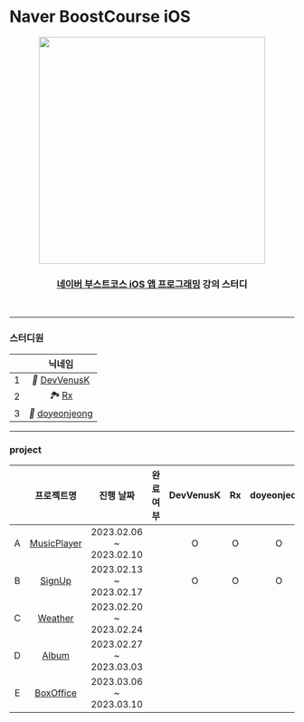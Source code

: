 # Naver BoostCourse iOS

<div align=center>
  
  <img width="400" src="https://user-images.githubusercontent.com/50406861/220532559-395e59f4-04e7-47af-a0af-9b5e93c84fea.svg">
  <br>
  
  ### [네이버 부스트코스 iOS  앱 프로그래밍](www.boostcourse.org/mo326) 강의 스터디
  
</div>

</br>

----
 
### 스터디원
||닉네임|
|:---:|:---:|
|1| *🔨* [DevVenusK](https://github.com/DevVenusK/)|
|2| *🏞* [Rx](https://github.com/kangddong)|
|3| *🍉* [doyeonjeong](https://github.com/doyeonjeong)|

----
### project 

||프로젝트명|진행 날짜|완료 여부|DevVenusK|Rx|doyeonjeong|
|:---:|:---:|:---:|:---:|:---:|:---:|:---:|
|A| [MusicPlayer](https://github.com/naverBoostCourseiOS/MusicPlayer) | 2023.02.06 ~ 2023.02.10 | |O|O|O|
|B| [SignUp](https://github.com/naverBoostCourseiOS/SignUp)           | 2023.02.13 ~ 2023.02.17 | |O|O|O|
|C| [Weather](https://github.com/naverBoostCourseiOS/Weather)         | 2023.02.20 ~ 2023.02.24 | ||||
|D| [Album](https://github.com/naverBoostCourseiOS/Album)             | 2023.02.27 ~ 2023.03.03 | ||||
|E| [BoxOffice](https://github.com/naverBoostCourseiOS/BoxOffice)     | 2023.03.06 ~ 2023.03.10 | ||||

